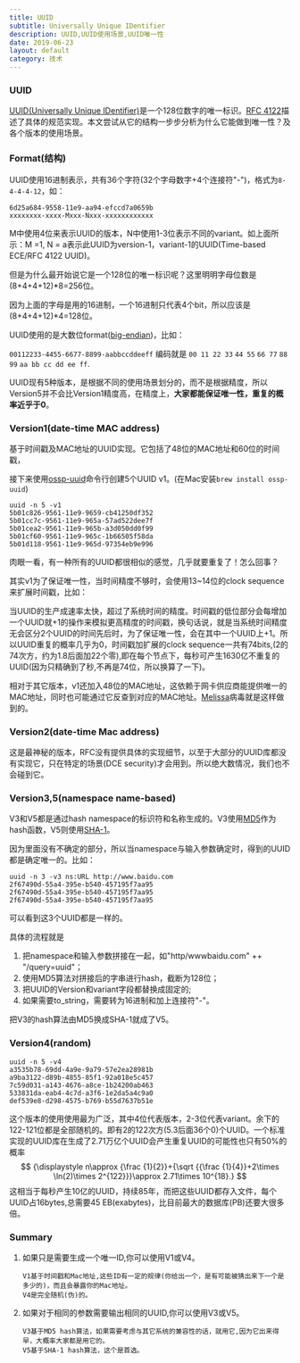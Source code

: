 ```yaml
---
title: UUID
subtitle: Universally Unique IDentifier
description: UUID,UUID使用场景,UUID唯一性
date: 2019-06-23
layout: default
category: 技术
---
```




### UUID

[UUID(Universally Unique IDentifier)](https://en.wikipedia.org/wiki/Universally_unique_identifier)是一个128位数字的唯一标识。[RFC 4122](https://tools.ietf.org/html/rfc4122)描述了具体的规范实现。本文尝试从它的结构一步步分析为什么它能做到唯一性？及各个版本的使用场景。

### Format(结构)

UUID使用16进制表示，共有36个字符(32个字母数字+4个连接符"-")，格式为`8-4-4-4-12`，如：

```shell
6d25a684-9558-11e9-aa94-efccd7a0659b
xxxxxxxx-xxxx-Mxxx-Nxxx-xxxxxxxxxxxx
```

M中使用4位来表示UUID的版本，N中使用1-3位表示不同的variant。如上面所示：M =1, N = a表示此UUID为version-1，variant-1的UUID(Time-based ECE/RFC 4122 UUID)。

但是为什么最开始说它是一个128位的唯一标识呢？这里明明字母位数是(8+4+4+12)*8=256位。

因为上面的字母是用的16进制，一个16进制只代表4个bit，所以应该是(8+4+4+12)*4=128位。

UUID使用的是大数位format([big-endian](https://en.wikipedia.org/wiki/Endianness#Big))，比如：

`00112233-4455-6677-8899-aabbccddeeff` 编码就是 `00 11 22 33` `44 55` `66 77` `88 99` `aa bb cc dd ee ff`.

UUID现有5种版本，是根据不同的使用场景划分的，而不是根据精度，所以Version5并不会比Version1精度高，在精度上，**大家都能保证唯一性，重复的概率近乎于0**。

### Version1(date-time MAC address)

基于时间戳及MAC地址的UUID实现。它包括了48位的MAC地址和60位的时间戳，

接下来使用[ossp-uuid](https://web.archive.org/web/20190314034428/http://www.ossp.org/pkg/lib/uuid/)命令行创建5个UUID v1。(在Mac安装`brew install ossp-uuid`)

```shell
uuid -n 5 -v1
5b01c826-9561-11e9-9659-cb41250df352
5b01cc7c-9561-11e9-965a-57ad522dee7f
5b01cea2-9561-11e9-965b-a3d050dd0f99
5b01cf60-9561-11e9-965c-1b66505f58da
5b01d118-9561-11e9-965d-97354eb9e996
```

肉眼一看，有一种所有的UUID都很相似的感觉，几乎就要重复了！怎么回事？

其实v1为了保证唯一性，当时间精度不够时，会使用13~14位的clock sequence来扩展时间戳，比如：

当UUID的生产成速率太快，超过了系统时间的精度。时间戳的低位部分会每增加一个UUID就+1的操作来模拟更高精度的时间戳，换句话说，就是当系统时间精度无会区分2个UUID的时间先后时，为了保证唯一性，会在其中一个UUID上+1。所以UUID重复的概率几乎为0，时间戳加扩展的clock sequence一共有74bits,(2的74次方，约为1.8后面加22个零),即在每个节点下，每秒可产生1630亿不重复的UUID(因为只精确到了秒,不再是74位，所以换算了一下)。

相对于其它版本，v1还加入48位的MAC地址，这依赖于网卡供应商能提供唯一的MAC地址，同时也可能通过它反查到对应的MAC地址。[Melissa](https://en.wikipedia.org/wiki/Melissa_(computer_virus))病毒就是这样做到的。

### Version2(date-time Mac address)

这是最神秘的版本，RFC没有提供具体的实现细节，以至于大部分的UUID库都没有实现它，只在特定的场景(DCE security)才会用到。所以绝大数情况，我们也不会碰到它。

### Version3,5(namespace name-based)

V3和V5都是通过hash namespace的标识符和名称生成的。V3使用[MD5](https://en.wikipedia.org/wiki/MD5)作为hash函数，V5则使用[SHA-1](https://en.wikipedia.org/wiki/SHA-1)。

因为里面没有不确定的部分，所以当namespace与输入参数确定时，得到的UUID都是确定唯一的。比如：

```shell
uuid -n 3 -v3 ns:URL http://www.baidu.com
2f67490d-55a4-395e-b540-457195f7aa95
2f67490d-55a4-395e-b540-457195f7aa95
2f67490d-55a4-395e-b540-457195f7aa95
```

可以看到这3个UUID都是一样的。

具体的流程就是

1. 把namespace和输入参数拼接在一起，如"http/wwwbaidu.com" ++ "/query=uuid"；
2. 使用MD5算法对拼接后的字串进行hash，截断为128位；
3. 把UUID的Version和variant字段都替换成固定的;
4. 如果需要to_string，需要转为16进制和加上连接符"-"。

把V3的hash算法由MD5换成SHA-1就成了V5。

### Version4(random)


```shell
uuid -n 5 -v4
a3535b78-69dd-4a9e-9a79-57e2ea28981b
a9ba3122-d89b-4855-85f1-92a018e5c457
7c59d031-a143-4676-a8ce-1b24200ab463
533831da-eab4-4c7d-a3f6-1e2da5a4c9a0
def539e8-d298-4575-b769-b55d7637b51e
```

这个版本的使用使用最为广泛，其中4位代表版本，2-3位代表variant。余下的122-121位都是全部随机的。即有2的122次方(5.3后面36个0)个UUID。一个标准实现的UUID库在生成了2.71万亿个UUID会产生重复UUID的可能性也只有50%的概率
$$
{\displaystyle n\approx {\frac {1}{2}}+{\sqrt {{\frac {1}{4}}+2\times \ln(2)\times 2^{122}}}\approx 2.71\times 10^{18}.}
$$
这相当于每秒产生10亿的UUID，持续85年，而把这些UUID都存入文件，每个UUID占16bytes,总需要45 EB(exabytes)，比目前最大的数据库(PB)还要大很多倍。

### Summary

1. 如果只是需要生成一个唯一ID,你可以使用V1或V4。

   ```shell
   V1基于时间戳和Mac地址,这些ID有一定的规律(你给出一个，是有可能被猜出来下一个是多少的)，而且会暴露你的Mac地址。
   V4是完全随机(伪)的。
   ```

2. 如果对于相同的参数需要输出相同的UUID,你可以使用V3或V5。

   ```shell
   V3基于MD5 hash算法，如果需要考虑与其它系统的兼容性的话，就用它,因为它出来得早，大概率大家都是用它的。
   V5基于SHA-1 hash算法，这个是首选。
   ```

